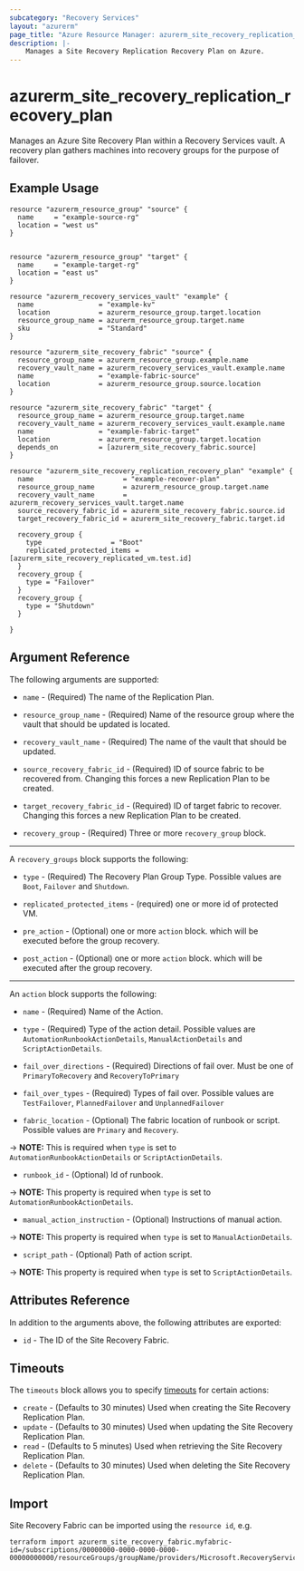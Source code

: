 ```yaml
---
subcategory: "Recovery Services"
layout: "azurerm"
page_title: "Azure Resource Manager: azurerm_site_recovery_replication_recovery_plan"
description: |-
    Manages a Site Recovery Replication Recovery Plan on Azure.
---
```


# azurerm_site_recovery_replication_recovery_plan

Manages an Azure Site Recovery Plan within a Recovery Services vault. A recovery plan gathers machines into recovery groups for the purpose of failover.

## Example Usage

```hcl
resource "azurerm_resource_group" "source" {
  name     = "example-source-rg"
  location = "west us"
}


resource "azurerm_resource_group" "target" {
  name     = "example-target-rg"
  location = "east us"
}

resource "azurerm_recovery_services_vault" "example" {
  name                = "example-kv"
  location            = azurerm_resource_group.target.location
  resource_group_name = azurerm_resource_group.target.name
  sku                 = "Standard"
}

resource "azurerm_site_recovery_fabric" "source" {
  resource_group_name = azurerm_resource_group.example.name
  recovery_vault_name = azurerm_recovery_services_vault.example.name
  name                = "example-fabric-source"
  location            = azurerm_resource_group.source.location
}

resource "azurerm_site_recovery_fabric" "target" {
  resource_group_name = azurerm_resource_group.target.name
  recovery_vault_name = azurerm_recovery_services_vault.example.name
  name                = "example-fabric-target"
  location            = azurerm_resource_group.target.location
  depends_on          = [azurerm_site_recovery_fabric.source]
}

resource "azurerm_site_recovery_replication_recovery_plan" "example" {
  name                      = "example-recover-plan"
  resource_group_name       = azurerm_resource_group.target.name
  recovery_vault_name       = azurerm_recovery_services_vault.target.name
  source_recovery_fabric_id = azurerm_site_recovery_fabric.source.id
  target_recovery_fabric_id = azurerm_site_recovery_fabric.target.id

  recovery_group {
    type                 = "Boot"
    replicated_protected_items = [azurerm_site_recovery_replicated_vm.test.id]
  }
  recovery_group {
    type = "Failover"
  }
  recovery_group {
    type = "Shutdown"
  }

}
```

## Argument Reference

The following arguments are supported:

* `name` - (Required) The name of the Replication Plan.

* `resource_group_name` - (Required) Name of the resource group where the vault that should be updated is located.

* `recovery_vault_name` - (Required) The name of the vault that should be updated.

* `source_recovery_fabric_id` - (Required) ID of source fabric to be recovered from. Changing this forces a new Replication Plan to be created.

* `target_recovery_fabric_id` - (Required) ID of target fabric to recover. Changing this forces a new Replication Plan to be created.

* `recovery_group` - (Required) Three or more `recovery_group` block.

---

A `recovery_groups` block supports the following:

*  `type` - (Required) The Recovery Plan Group Type. Possible values are `Boot`, `Failover` and `Shutdown`.

* `replicated_protected_items` - (required) one or more id of protected VM.

* `pre_action` - (Optional) one or more `action` block. which will be executed before the group recovery.

* `post_action` - (Optional) one or more `action` block. which will be executed after the group recovery.

---

An `action` block supports the following:

* `name` - (Required) Name of the Action.

* `type` - (Required) Type of the action detail. Possible values are `AutomationRunbookActionDetails`, `ManualActionDetails` and `ScriptActionDetails`.

* `fail_over_directions` - (Required) Directions of fail over. Must be one of `PrimaryToRecovery` and `RecoveryToPrimary`

* `fail_over_types` - (Required) Types of fail over. Possible values are `TestFailover`, `PlannedFailover` and `UnplannedFailover`

* `fabric_location` - (Optional) The fabric location of runbook or script. Possible values are `Primary` and `Recovery`.

-> **NOTE:** This is required when `type` is set to `AutomationRunbookActionDetails` or `ScriptActionDetails`.

* `runbook_id` - (Optional) Id of runbook.

-> **NOTE:** This property is required when `type` is set to `AutomationRunbookActionDetails`.

* `manual_action_instruction` - (Optional) Instructions of manual action.

-> **NOTE:** This property is required when `type` is set to `ManualActionDetails`.

* `script_path` - (Optional) Path of action script.

-> **NOTE:** This property is required when `type` is set to `ScriptActionDetails`.


## Attributes Reference

In addition to the arguments above, the following attributes are exported:

* `id` - The ID of the Site Recovery Fabric.

## Timeouts

The `timeouts` block allows you to specify [timeouts](https://www.terraform.io/language/resources/syntax#operation-timeouts) for certain actions:

* `create` - (Defaults to 30 minutes) Used when creating the Site Recovery Replication Plan.
* `update` - (Defaults to 30 minutes) Used when updating the Site Recovery Replication Plan.
* `read` - (Defaults to 5 minutes) Used when retrieving the Site Recovery Replication Plan.
* `delete` - (Defaults to 30 minutes) Used when deleting the Site Recovery Replication Plan.

## Import

Site Recovery Fabric can be imported using the `resource id`, e.g.

```shell
terraform import azurerm_site_recovery_fabric.myfabric-id=/subscriptions/00000000-0000-0000-0000-00000000000/resourceGroups/groupName/providers/Microsoft.RecoveryServices/vaults/vaultName/replicationRecoveryPlans/planName
```
